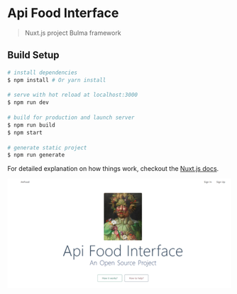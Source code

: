 # Api Food Interface

> Nuxt.js project
> Bulma framework

## Build Setup

``` bash
# install dependencies
$ npm install # Or yarn install

# serve with hot reload at localhost:3000
$ npm run dev

# build for production and launch server
$ npm run build
$ npm start

# generate static project
$ npm run generate
```

For detailed explanation on how things work, checkout the [Nuxt.js docs](https://github.com/nuxt/nuxt.js).

  ![screenshots](https://github.com/oliviapycz/ApiFoodInterface/raw/master/screenshot.png)